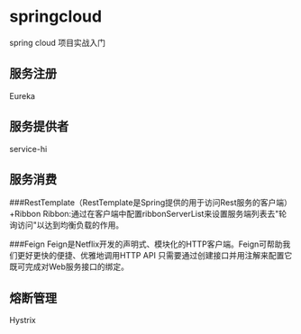 # springcloud
spring cloud 项目实战入门

## 服务注册
Eureka

## 服务提供者
service-hi

## 服务消费

###RestTemplate（RestTemplate是Spring提供的用于访问Rest服务的客户端）+Ribbon
Ribbon:通过在客户端中配置ribbonServerList来设置服务端列表去"轮询访问"以达到均衡负载的作用。

###Feign
Feign是Netflix开发的声明式、模块化的HTTP客户端。Feign可帮助我们更好更快的便捷、优雅地调用HTTP API
只需要通过创建接口并用注解来配置它既可完成对Web服务接口的绑定。

## 熔断管理
Hystrix

